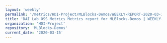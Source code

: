 ```yaml
---
layout: 'weekly'
permalink: '/metrics/HDI-Project/MLBlocks-Demos/WEEKLY-REPORT-2020-03-15'
title: 'DAI Lab OSS Metrics Metrics report for MLBlocks-Demos | WEEKLY-REPORT-2020-03-15'
organization: 'HDI-Project'
repository: 'MLBlocks-Demos'
current_date: '2020-03-15'
---
```


